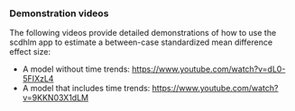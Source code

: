 ### Demonstration videos

The following videos provide detailed demonstrations of how to use the scdhlm app to estimate a between-case standardized mean difference effect size:

* A model without time trends: https://www.youtube.com/watch?v=dL0-5FIXzL4
* A model that includes time trends: https://www.youtube.com/watch?v=9KKN03X1dLM

